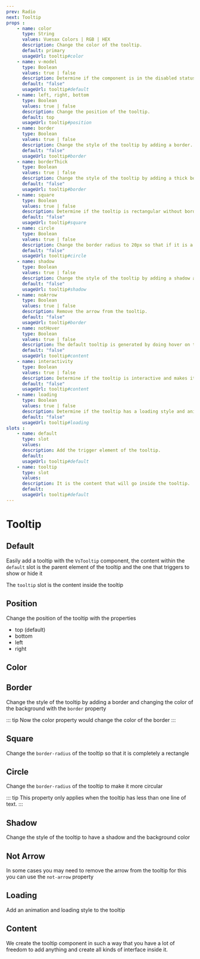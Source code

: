 ```yaml
---
prev: Radio
next: Tooltip
props : 
    - name: color
      type: String
      values: Vuesax Colors | RGB | HEX
      description: Change the color of the tooltip.
      default: primary
      usageUrl: tooltip#color
    - name: v-model
      type: Boolean
      values: true | false
      description: Determine if the component is in the disabled status.
      default: "false"
      usageUrl: tooltip#default
    - name: left, right, bottom
      type: Boolean
      values: true | false
      description: Change the position of the tooltip.
      default: top
      usageUrl: tooltip#position
    - name: border
      type: Boolean
      values: true | false
      description: Change the style of the tooltip by adding a border.
      default: "false"
      usageUrl: tooltip#border
    - name: borderThick
      type: Boolean
      values: true | false
      description: Change the style of the tooltip by adding a thick border only at the arrow position.
      default: "false"
      usageUrl: tooltip#border
    - name: square
      type: Boolean
      values: true | false
      description: Determine if the tooltip is rectangular without border-radius.	
      default: "false"
      usageUrl: tooltip#square
    - name: circle
      type: Boolean
      values: true | false
      description: Change the border radius to 20px so that if it is a single line of text the corners are circular.	
      default: "false"
      usageUrl: tooltip#circle
    - name: shadow
      type: Boolean
      values: true | false
      description: Change the style of the tooltip by adding a shadow and changing the background.	
      default: "false"
      usageUrl: tooltip#shadow
    - name: noArrow
      type: Boolean
      values: true | false
      description: Remove the arrow from the tooltip.
      default: "false"
      usageUrl: tooltip#border
    - name: notHover
      type: Boolean
      values: true | false
      description: The default tooltip is generated by doing hover on the parent element, that functionality is removed and no longer appears or disappears when doing hover.
      default: "false"
      usageUrl: tooltip#content
    - name: interactivity
      type: Boolean
      values: true | false
      description: Determine if the tooltip is interactive and makes it possible to click without automatically hiding.
      default: "false"
      usageUrl: tooltip#content
    - name: loading
      type: Boolean
      values: true | false
      description: Determine if the tooltip has a loading style and animation.	
      default: "false"
      usageUrl: tooltip#loading
slots : 
    - name: default
      type: slot
      values:
      description: Add the trigger element of the tooltip.
      default: 
      usageUrl: tooltip#default
    - name: tooltip
      type: slot
      values:
      description: It is the content that will go inside the tooltip.
      default: 
      usageUrl: tooltip#default
---
```


# Tooltip

<card>

## Default

Easily add a tooltip with the `VsTooltip` component, the content within the `default` slot is the parent element of the tooltip and the one that triggers to show or hide it

The `tooltip` slot is the content inside the tooltip

</card>

<card subtitle="Position">

## Position

Change the position of the tooltip with the properties

- top (default)
- bottom
- left
- right

</card>

<card subtitle="Color">

## Color

<coloren />

</card>

<card subtitle="Border">

## Border

Change the style of the tooltip by adding a border and changing the color of the background with the `border` property

::: tip
Now the color property would change the color of the border
:::

</card>

<card subtitle="Square">

## Square

Change the `border-radius` of the tooltip so that it is completely a rectangle

</card>

<card subtitle="Circle">

## Circle

Change the `border-radius` of the tooltip to make it more circular

::: tip
This property only applies when the tooltip has less than one line of text.
:::

</card>

<card subtitle="Shadow">

## Shadow

Change the style of the tooltip to have a shadow and the background color

</card>

<card subtitle="NotArrow">

## Not Arrow

In some cases you may need to remove the arrow from the tooltip for this you can use the `not-arrow` property

</card>

<card subtitle="Loading">

## Loading

Add an animation and loading style to the tooltip

</card>

<card subtitle="Content">

## Content

We create the tooltip component in such a way that you have a lot of freedom to add anything and create all kinds of interface inside it.

</card>

<script setup>
import Api from "../../../theme/global-components/template/API.tsx"
</script>

<Api/>
